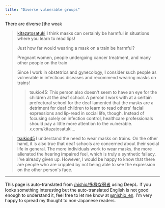```yaml
---
title: "Diverse vulnerable groups"
---
```


There are diverse [the weak

> [kitazatosatuki](https://x.com/kitazatosatuki/status/1815008705207058875) I think masks can certainly be harmful in situations where you learn to read lips!
>
>  Just how far would wearing a mask on a train be harmful?
>
>  Pregnant women, people undergoing cancer treatment, and many other people on the train
>
>  Since I work in obstetrics and gynecology, I consider such people as vulnerable in infectious diseases and recommend wearing masks on trains!
>  >tsukio45: This person also doesn't seem to have an eye for the children at the deaf school.
>  A person I work with at a certain prefectural school for the deaf lamented that the masks are a detriment for deaf children to learn to read others' facial expressions and lip-read in social life, though.
>  Instead of focusing solely on infection control, healthcare professionals should pay a little more attention to the vulnerable. x.com/kitazatosatuki...

> [tsukio45](https://x.com/tsukio45/status/1815019505678180356) I understand the need to wear masks on trains.
>  On the other hand, it is also true that deaf schools are concerned about their social life in general.
>  The more individuals work to wear masks, the more alienated the hearing impaired feel, which is truly a synthetic fallacy.
>  I've already given up. However, I would be happy to know that there are people who are crippled by not being able to see the expression on the other person's face.

---
This page is auto-translated from [/nishio/多様な弱者](https://scrapbox.io/nishio/多様な弱者) using DeepL. If you looks something interesting but the auto-translated English is not good enough to understand it, feel free to let me know at [@nishio_en](https://twitter.com/nishio_en). I'm very happy to spread my thought to non-Japanese readers.